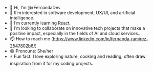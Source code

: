 - 👋 Hi, I’m @rFernandaDev
- 👀 II’m interested in software development, UX/UI, and artificial intelligence.
- 🌱 I’m currently learning React.
- 💞️ I’m looking to collaborate on innovative tech projects that make a positive impact, especially in the fields of AI and cloud services..
- 📫 How to reach me (https://www.linkedin.com/in/fernanda-ramirez-2547802b6/)
- 😄 Pronouns: She/her
- ⚡ Fun fact: I love exploring nature, cooking and reading; often draw inspiration from it for my coding projects.

<!---
rFernandaDev/rFernandaDev is a ✨ special ✨ repository because its `README.md` (this file) appears on your GitHub profile.
You can click the Preview link to take a look at your changes.
--->
